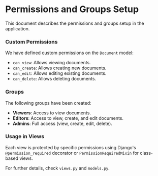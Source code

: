 # Permissions and Groups Setup

This document describes the permissions and groups setup in the application.

### Custom Permissions
We have defined custom permissions on the `Document` model:
- `can_view`: Allows viewing documents.
- `can_create`: Allows creating new documents.
- `can_edit`: Allows editing existing documents.
- `can_delete`: Allows deleting documents.

### Groups
The following groups have been created:
- **Viewers**: Access to view documents.
- **Editors**: Access to view, create, and edit documents.
- **Admins**: Full access (view, create, edit, delete).

### Usage in Views
Each view is protected by specific permissions using Django's `@permission_required` decorator or `PermissionRequiredMixin` for class-based views.

For further details, check `views.py` and `models.py`.

